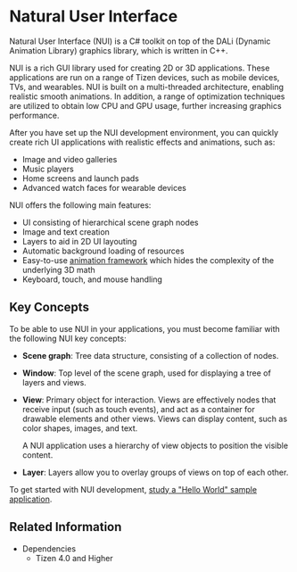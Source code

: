# Natural User Interface

Natural User Interface (NUI) is a C\# toolkit on top of the DALi (Dynamic Animation Library) graphics library, which is written in C++.

NUI is a rich GUI library used for creating 2D or 3D applications. These applications are run on a range of Tizen devices, such as mobile devices, TVs, and wearables. NUI is built on a multi-threaded architecture, enabling realistic smooth animations. In addition, a range of optimization techniques are utilized to obtain low CPU and GPU usage, further increasing graphics performance.

After you have set up the NUI development environment, you can quickly create rich UI applications with realistic effects and animations, such as:  

-   Image and video galleries
-   Music players
-   Home screens and launch pads
-   Advanced watch faces for wearable devices

NUI offers the following main features:

-   UI consisting of hierarchical scene graph nodes
-   Image and text creation
-   Layers to aid in 2D UI layouting
-   Automatic background loading of resources
-   Easy-to-use [animation framework](animation.md) which hides the complexity of the underlying 3D math
-   Keyboard, touch, and mouse handling

<a name="concepts"></a>
## Key Concepts

To be able to use NUI in your applications, you must become familiar with the following NUI key concepts:

-   **Scene graph**: Tree data structure, consisting of a collection of nodes.
-   **Window**: Top level of the scene graph, used for displaying a tree of layers and views.
-   **View**: Primary object for interaction. Views are effectively nodes that receive input (such as touch events), and act as a container for drawable elements and other views. Views can display content, such as color shapes, images, and text.

    A NUI application uses a hierarchy of view objects to position the visible content.

-   **Layer**: Layers allow you to overlay groups of views on top of each other.

To get started with NUI development, [study a "Hello World" sample application](hello-world.md).

## Related Information
* Dependencies
  -   Tizen 4.0 and Higher
